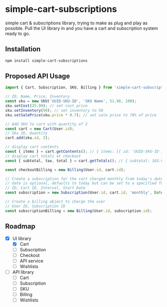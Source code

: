 # simple-cart-subscriptions
simple cart &amp; subscriptions library, trying to make as plug and play as possible. Pull the UI library in and you have a cart and subscription system ready to go.

## Installation

```bash
npm install simple-cart-subscriptions
```

## Proposed API Usage

```javascript
import { Cart, Subscription, SKU, Billing } from 'simple-cart-subscriptions/api';

// ID, Name, Price, Inventory
const sku = new SKU('UUID-SKU-ID', 'SKU Name', 51.98, 100);
sku.setCost(25.99); // set cost price
sku.setInventory(50); // set inventory to 50
sku.setSalePrice(sku.price * 0.7); // set sale price to 70% of price

// Add SKU to cart with quantity of 2
const cart = new Cart(User.id);
// Sku ID, Quantity
cart.add(sku.id, 2);

// display cart contents
const { items } = cart.getContents(); // { items: [{ id: 'UUID-SKU-ID', name: 'SKU Name', price: 51.98, quantity: 2 }] }
// display cart totals at checkout
const { subtotal, tax, total } = cart.getTotals(); // { subtotal: 103.96, tax: 10.40, total: 114.36 }

const checkoutBilling = new Billing(User.id, cart.id);

// Create a subscription for the cart charged monthly from today's date
// date is optional, defaults to today but can be set to a specified future date
// ID, Cart ID, Interval, Start Date
const subscription = new Subscription(User.id, cart.id, 'monthly', Date.now());

// Create a billing object to charge the user
// User ID, Subscription ID
const subscriptionBilling = new Billing(User.id, subscription.id);
```


## Roadmap

* [x] UI library
  * [x] Cart
  * [ ] Subscription
  * [ ] Checkout
  * [ ] API service
  * [ ] Wishlists
* [ ] API library
  * [ ] Cart
  * [ ] Subscription
  * [ ] SKU
  * [ ] Billing
  * [ ] Wishlists
